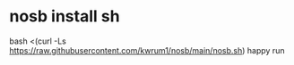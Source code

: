 # nosb install sh
bash <(curl -Ls https://raw.githubusercontent.com/kwrum1/nosb/main/nosb.sh)  happy run
